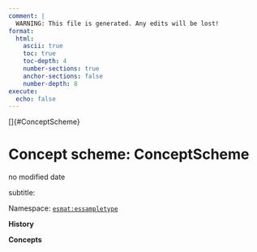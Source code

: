 ```yaml
---
comment: | 
  WARNING: This file is generated. Any edits will be lost!
format:
  html:
    ascii: true
    toc: true
    toc-depth: 4
    number-sections: true
    anchor-sections: false
    number-depth: 8
execute:
  echo: false
---
```


[]{#ConceptScheme}

# **Concept scheme:** ConceptScheme

no modified date

subtitle: 

Namespace: 
[`esmat:essampletype`](esmat:essampletype)

**History**


**Concepts**

